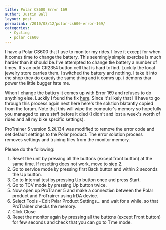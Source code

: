 ```yaml
---
title: Polar CS600 Error 169
author: Justin Ball
layout: post
permalink: /2010/08/12/polar-cs600-error-169/
categories:
  - Cycling
  - polar cs600
---
```

I have a Polar CS600 that I use to monitor my rides. I love it except for when it comes time to change the battery. This seemingly simple exercise is much harder than it should be. I've attempted to change the battery a number of times. It's an odd CR2354 button cell that is hard to find. Luckily the local jewelry store carries them. I switched the battery and nothing. I take it into the shop they do exactly the same thing and it comes up. I demons that power the little bugger hate me.

When I change the battery it comes up with Error 169 and refuses to do anything else. Luckily I found the fix [here][1]. Since it's likely that I'll have to go through this process again next here here's the solution blatantly copied from the forum. Note that this will wipe the computer's memory so hopefully you managed to save stuff before it died (I didn't and lost a week's worth of rides and all my bike specific settings).

 [1]: http://forum.polar.fi/showthread.php?t=6189

ProTrainer 5 version 5.20.134 was modified to remove the error code and set default settings to the Polar product. The error solution process removes settings and training files from the monitor memory.

Please do the following:

1.  Reset the unit by pressing all the buttons (except front button) at the same time. If resetting does not work, move to step 2.
2.  Go to service mode by pressing first Back button and within 2 seconds the Up button.
3.  Go to Internal test by pressing Up button once and press Start.
4.  Go to TCV mode by pressing Up button twice.
5.  Now open up ProTrainer 5 and make a connection between the Polar product
    and ProTrainer using IrDA device.
6.  Select Tools - Edit Polar Product Settings... and wait for a while, so that ProTrainer checks the memory.
7.  Click Close
8.  Reset the monitor again by pressing all the buttons (except Front
    button) for few seconds and check that you can go to Time mode.